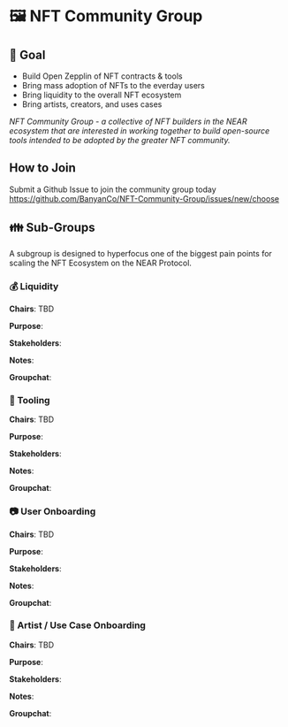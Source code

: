 # 🖼️ NFT Community Group

## 🎯 Goal
- Build Open Zepplin of NFT contracts & tools
- Bring mass adoption of NFTs to the everday users
- Bring liquidity to the overall NFT ecosystem
- Bring artists, creators, and uses cases 


*NFT Community Group - a collective of NFT builders in the NEAR ecosystem that are interested in working together to build open-source tools intended to be adopted by the greater NFT community.*

## How to Join

Submit a Github Issue to join the community group today
https://github.com/BanyanCo/NFT-Community-Group/issues/new/choose

## 👪 Sub-Groups
A subgroup is designed to hyperfocus one of the biggest pain points for scaling the NFT Ecosystem on the NEAR Protocol.
### 💰 Liquidity
**Chairs**: TBD

**Purpose**: 

**Stakeholders**: 

**Notes**: 

**Groupchat**:

### 🧰 Tooling
**Chairs**: TBD

**Purpose**: 

**Stakeholders**: 

**Notes**: 

**Groupchat**:


### 📷 User Onboarding
**Chairs**: TBD

**Purpose**: 

**Stakeholders**: 

**Notes**: 

**Groupchat**:



### 🎼 Artist / Use Case Onboarding
**Chairs**: TBD

**Purpose**: 

**Stakeholders**: 

**Notes**: 

**Groupchat**:

